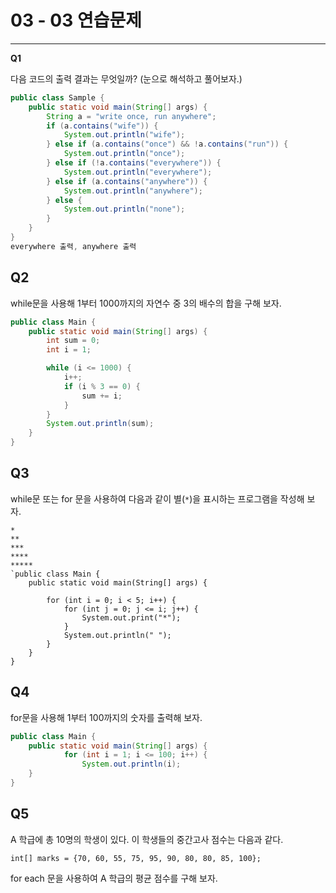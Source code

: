 # 03 - 03 연습문제

------

**Q1**

다음 코드의 출력 결과는 무엇일까? (눈으로 해석하고 풀어보자.)

```java
public class Sample {
    public static void main(String[] args) {
        String a = "write once, run anywhere";
        if (a.contains("wife")) {
            System.out.println("wife");
        } else if (a.contains("once") && !a.contains("run")) {
            System.out.println("once");
        } else if (!a.contains("everywhere")) {
            System.out.println("everywhere");
        } else if (a.contains("anywhere")) {
            System.out.println("anywhere");
        } else {
            System.out.println("none");
        }
    }
}
everywhere 출력, anywhere 출력
```

## **Q2**

while문을 사용해 1부터 1000까지의 자연수 중 3의 배수의 합을 구해 보자.

```java
public class Main {
    public static void main(String[] args) {
        int sum = 0;
        int i = 1;

        while (i <= 1000) {
            i++;
            if (i % 3 == 0) {
                sum += i;
            }
        }
        System.out.println(sum);
    }
}
```

## **Q3**

while문 또는 for 문을 사용하여 다음과 같이 별(`*`)을 표시하는 프로그램을 작성해 보자.

```
*
**
***
****
*****
`public class Main {
    public static void main(String[] args) {

        for (int i = 0; i < 5; i++) {
            for (int j = 0; j <= i; j++) {
                System.out.print("*");
            }
            System.out.println(" ");
        }
    }
}
```

## **Q4**

for문을 사용해 1부터 100까지의 숫자를 출력해 보자.

```java
public class Main {
	public static void main(String[] args) {
			for (int i = 1; i <= 100; i++) {
				System.out.println(i);
	}
}
```

## **Q5**

A 학급에 총 10명의 학생이 있다. 이 학생들의 중간고사 점수는 다음과 같다.

```
int[] marks = {70, 60, 55, 75, 95, 90, 80, 80, 85, 100};
```

for each 문을 사용하여 A 학급의 평균 점수를 구해 보자.
